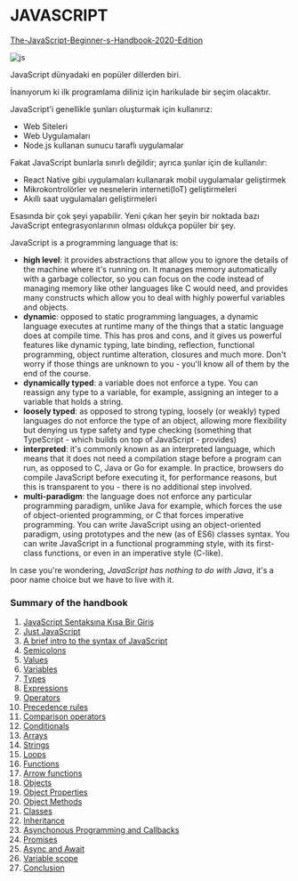 # JAVASCRIPT <br/>
[The-JavaScript-Beginner-s-Handbook-2020-Edition](https://www.freecodecamp.org/news/the-complete-javascript-handbook-f26b2c71719c/#alittlebitofhistory)


![js](https://user-images.githubusercontent.com/51059267/85326923-bb80c180-b4d6-11ea-814d-a6cafdd4a6b7.png)

JavaScript dünyadaki en popüler dillerden biri.

İnanıyorum ki ilk programlama diliniz için harikulade bir seçim olacaktır.

JavaScript'i genellikle şunları oluşturmak için kullanırız:

- Web Siteleri
- Web Uygulamaları
- Node.js kullanan sunucu taraflı uygulamalar

Fakat JavaScript bunlarla sınırlı değildir; ayrıca şunlar için de kullanılır:

- React Native gibi uygulamaları kullanarak mobil uygulamalar geliştirmek
- Mikrokontrolörler ve nesnelerin interneti(IoT) geliştirmeleri
- Akıllı saat uygulamaları geliştirmeleri

Esasında bir çok şeyi yapabilir. Yeni çıkan her şeyin bir noktada bazı JavaScript entegrasyonlarının olması oldukça popüler bir şey.

JavaScript is a programming language that is:

- **high level**: it provides abstractions that allow you to ignore the details of the machine where it's running on. It manages memory automatically with a garbage collector, so you can focus on the code instead of managing memory like other languages like C would need, and provides many constructs which allow you to deal with highly powerful variables and objects.
- **dynamic**: opposed to static programming languages, a dynamic language executes at runtime many of the things that a static language does at compile time. This has pros and cons, and it gives us powerful features like dynamic typing, late binding, reflection, functional programming, object runtime alteration, closures and much more. Don't worry if those things are unknown to you - you'll know all of them by the end of the course.
- **dynamically typed**: a variable does not enforce a type. You can reassign any type to a variable, for example, assigning an integer to a variable that holds a string.
- **loosely typed**: as opposed to strong typing, loosely (or weakly) typed languages do not enforce the type of an object, allowing more flexibility but denying us type safety and type checking (something that TypeScript - which builds on top of JavaScript - provides)
- **interpreted**: it's commonly known as an interpreted language, which means that it does not need a compilation stage before a program can run, as opposed to C, Java or Go for example. In practice, browsers do compile JavaScript before executing it, for performance reasons, but this is transparent to you - there is no additional step involved.
- **multi-paradigm**: the language does not enforce any particular programming paradigm, unlike Java for example, which forces the use of object-oriented programming, or C that forces imperative programming. You can write JavaScript using an object-oriented paradigm, using prototypes and the new (as of ES6) classes syntax. You can write JavaScript in a functional programming style, with its first-class functions, or even in an imperative style (C-like).

In case you're wondering, *JavaScript has nothing to do with Java*, it's a poor name choice but we have to live with it.
### Summary of the handbook

1. [JavaScript Sentaksına Kısa Bir Giriş](https://github.com/omrfyildiz/The-JavaScript-Beginner-s-Handbook-2020-Edition-/blob/Turkish-Translate/01-JavaScript%20Sentaks%C4%B1na%20K%C4%B1sa%20Bir%20Giri%C5%9F.md)
2. [Just JavaScript](https://github.com/Kodluyoruz51BootcampMVCCore/The-JavaScript-Beginner-s-Handbook-2020-Edition-/blob/master/Just%20JavaScript.md#just-javascript)
3. [A brief intro to the syntax of JavaScript](https://github.com/Kodluyoruz51BootcampMVCCore/The-JavaScript-Beginner-s-Handbook-2020-Edition-/blob/master/A%20brief%20intro%20to%20the%20syntax%20of%20JavaScript.md#a-brief-intro-to-the-syntax-of-javascript)
4. [Semicolons](https://github.com/Kodluyoruz51BootcampMVCCore/The-JavaScript-Beginner-s-Handbook-2020-Edition-/blob/master/Semicolons.md#semicolons)
5. [Values](https://github.com/Kodluyoruz51BootcampMVCCore/The-JavaScript-Beginner-s-Handbook-2020-Edition-/blob/master/Values.md#values)
6. [Variables](https://github.com/Kodluyoruz51BootcampMVCCore/The-JavaScript-Beginner-s-Handbook-2020-Edition-/blob/master/Variables.md#variables)
7. [Types](https://github.com/Kodluyoruz51BootcampMVCCore/The-JavaScript-Beginner-s-Handbook-2020-Edition-/blob/master/Types.md#types)
8. [Expressions](https://github.com/Kodluyoruz51BootcampMVCCore/The-JavaScript-Beginner-s-Handbook-2020-Edition-/blob/master/Expressions.md#expressions)
9. [Operators](https://github.com/Kodluyoruz51BootcampMVCCore/The-JavaScript-Beginner-s-Handbook-2020-Edition-/blob/master/Operators.md#operators)
10. [Precedence rules](https://github.com/Kodluyoruz51BootcampMVCCore/The-JavaScript-Beginner-s-Handbook-2020-Edition-/blob/master/Precedence%20rules.md#precedence-rules)
11. [Comparison operators](https://github.com/Kodluyoruz51BootcampMVCCore/The-JavaScript-Beginner-s-Handbook-2020-Edition-/blob/master/Comparison%20operators.md#comparison-operators)
12. [Conditionals](https://github.com/Kodluyoruz51BootcampMVCCore/The-JavaScript-Beginner-s-Handbook-2020-Edition-/blob/master/Conditionals.md#conditionals)
13. [Arrays](https://github.com/Kodluyoruz51BootcampMVCCore/The-JavaScript-Beginner-s-Handbook-2020-Edition-/blob/master/Arrays.md#arrays)
14. [Strings](https://github.com/Kodluyoruz51BootcampMVCCore/The-JavaScript-Beginner-s-Handbook-2020-Edition-/blob/master/Strings.md#strings)
15. [Loops](https://github.com/Kodluyoruz51BootcampMVCCore/The-JavaScript-Beginner-s-Handbook-2020-Edition-/blob/master/Loops.md#loops)
16. [Functions](https://github.com/Kodluyoruz51BootcampMVCCore/The-JavaScript-Beginner-s-Handbook-2020-Edition-/blob/master/Functions.md#functions)
17. [Arrow functions](https://github.com/Kodluyoruz51BootcampMVCCore/The-JavaScript-Beginner-s-Handbook-2020-Edition-/blob/master/Arrow%20functions.md#arrow-functions)
18. [Objects](https://github.com/Kodluyoruz51BootcampMVCCore/The-JavaScript-Beginner-s-Handbook-2020-Edition-/blob/master/Objects.md#objects)
19. [Object Properties](https://github.com/Kodluyoruz51BootcampMVCCore/The-JavaScript-Beginner-s-Handbook-2020-Edition-/blob/master/Object%20Properties.md#object-properties)
20. [Object Methods](https://github.com/Kodluyoruz51BootcampMVCCore/The-JavaScript-Beginner-s-Handbook-2020-Edition-/blob/master/Object%20Methods.md#object-methods)
21. [Classes](https://github.com/Kodluyoruz51BootcampMVCCore/The-JavaScript-Beginner-s-Handbook-2020-Edition-/blob/master/Classes.md#classes)
22. [Inheritance](https://github.com/Kodluyoruz51BootcampMVCCore/The-JavaScript-Beginner-s-Handbook-2020-Edition-/blob/master/Inheritance.md#inheritance)
23. [Asynchonous Programming and Callbacks](https://github.com/Kodluyoruz51BootcampMVCCore/The-JavaScript-Beginner-s-Handbook-2020-Edition-/blob/master/Asynchonous%20Programming%20and%20Callbacks.md#asynchonous-programming-and-callbacks)
24. [Promises](https://github.com/Kodluyoruz51BootcampMVCCore/The-JavaScript-Beginner-s-Handbook-2020-Edition-/blob/master/Promises.md#promises)
25. [Async and Await](https://github.com/Kodluyoruz51BootcampMVCCore/The-JavaScript-Beginner-s-Handbook-2020-Edition-/blob/master/Async%20and%20Await.md#async-and-await)
26. [Variable scope](https://github.com/Kodluyoruz51BootcampMVCCore/The-JavaScript-Beginner-s-Handbook-2020-Edition-/blob/master/Variable%20scope.md#variable-scope)
27. [Conclusion](https://github.com/Kodluyoruz51BootcampMVCCore/The-JavaScript-Beginner-s-Handbook-2020-Edition-/blob/master/Conclusion.md#conclusion)
